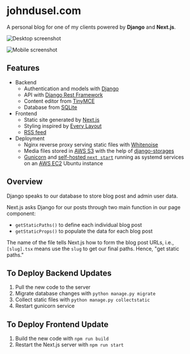 # johndusel.com

A personal blog for one of my clients powered by **Django** and **Next.js**.

![Desktop screenshot](https://user-images.githubusercontent.com/26028162/225158718-4e205f11-863c-43e4-8a38-35df77d98b2b.png)

![Mobile screenshot](https://user-images.githubusercontent.com/26028162/225158832-0cca2dd4-3195-4843-b860-db1475e1b2c1.png)

## Features

- Backend
  - Authentication and models with [Django](https://www.djangoproject.com/)
  - API with [Django Rest Framework](https://www.django-rest-framework.org/)
  - Content editor from [TinyMCE](https://www.tiny.cloud/)
  - Database from [SQLite](https://www.sqlite.org/index.html)
- Frontend
  - Static site generated by [Next.js](https://nextjs.org/)
  - Styling inspired by [Every Layout](https://every-layout.dev/)
  - [RSS feed](https://johndusel.com/rss.xml)
- Deployment
  - Nginx reverse proxy serving static files with [Whitenoise](https://whitenoise.readthedocs.io/en/latest/)
  - Media files stored in [AWS S3](https://aws.amazon.com/s3/) with the help of [django-storages](https://django-storages.readthedocs.io/en/latest/)
  - [Gunicorn](https://gunicorn.org/) and [self-hosted `next start`](https://nextjs.org/docs/deployment#self-hosting) running as systemd services on an [AWS EC2](https://aws.amazon.com/ec2/) Ubuntu instance

## Overview

Django speaks to our database to store blog post and admin user data.

Next.js asks Django for our posts through two main function in our page component:

- `getStaticPaths()` to define each individual blog post
- `getStaticProps()` to populate the data for each blog post

The name of the file tells Next.js how to form the blog post URLs, i.e., `[slug].tsx` means use the `slug` to get our final paths. Hence, "get static paths."

## To Deploy Backend Updates

1. Pull the new code to the server
2. Migrate database changes with `python manage.py migrate`
3. Collect static files with `python manage.py collectstatic`
4. Restart gunicorn service

## To Deploy Frontend Update

1. Build the new code with `npm run build`
2. Restart the Next.js server with `npm run start`
